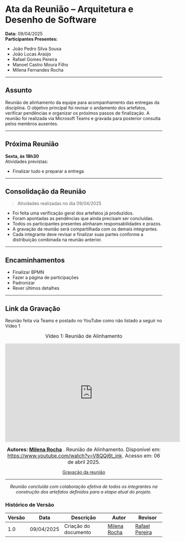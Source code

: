 # Ata da Reunião – Arquitetura e Desenho de Software

**Data:** 09/04/2025  
**Participantes Presentes:**  
- João Pedro Silva Sousa  
- João Lucas Araújo  
- Rafael Gomes Pereira  
- Manoel Castro Moura Filho  
- Milena Fernandes Rocha  

---

## Assunto

Reunião de alinhamento da equipe para acompanhamento das entregas da disciplina. O objetivo principal foi revisar o andamento dos artefatos, verificar pendências e organizar os próximos passos de finalização. A reunião foi realizada via Microsoft Teams e gravada para posterior consulta pelos membros ausentes.

---
## Próxima Reunião

**Sexta, às 18h30**  
Atividades previstas:
- Finalizar tudo e preparar a entrega  

---

## Consolidação da Reunião

> Atividades realizadas no dia 09/04/2025

- Foi feita uma verificação geral dos artefatos já produzidos.  
- Foram apontadas as pendências que ainda precisam ser concluídas.  
- Todos os participantes presentes alinharam responsabilidades e prazos.  
- A gravação da reunião será compartilhada com os demais integrantes.  
- Cada integrante deve revisar e finalizar suas partes conforme a distribuição combinada na reunião anterior.

---

## Encaminhamentos
- Finalizar BPMN
- Fazer a página de participações
- Padronizar 
- Rever últimos detalhes
  
---

## Link da Gravação

Reunião feita via Teams e postado no YouTube como não listado a seguir no Vídeo 1


<div style="text-align: center">

<font size="3"><p style="text-align: center">Vídeo 1: Reunião de Alinhamento</p></font>
<iframe width="560" height="315" src="https://www.youtube.com/embed/V8QQj6t_ink?si=W-qQZw1QEVOVCn5k" title="YouTube video player" frameborder="0" allow="accelerometer; autoplay; clipboard-write; encrypted-media; gyroscope; picture-in-picture; web-share" referrerpolicy="strict-origin-when-cross-origin" allowfullscreen></iframe>


<font size="3"><p style="text-align: center"><b>Autores: [Milena Rocha](https://github.com/MilenaFRocha)</b> . Reunião de Alinhamento. Disponível em: <a href="https://www.youtube.com/watch?v=V8QQj6t_ink">https://www.youtube.com/watch?v=V8QQj6t_ink</a>. Acesso em: 06 de abril 2025.</p></font>

[Gravação da reunião](https://www.youtube.com/watch?v=V8QQj6t_ink)

---

_Reunião concluída com colaboração efetiva de todos os integrantes na construção dos artefatos definidos para a etapa atual do projeto._

</div>



### **Histórico de Versão**

| Versão | Data       | Descrição                                      | Autor               | Revisor            |
|--------|------------|------------------------------------------------|---------------------|--------------------|
| 1.0    | 09/04/2025 | Criação do documento | [Milena Rocha](https://github.com/milenafrocha)          |  [Rafael Pereira](https://github.com/rafgpereira)  |